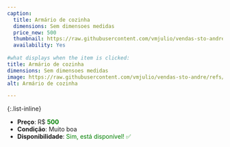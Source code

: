 ```yaml
---
caption:
  title: Armário de cozinha
  dimensions: Sem dimensoes medidas
  price_new: 500
  thumbnail: https://raw.githubusercontent.com/vmjulio/vendas-sto-andre/refs/heads/main/assets/img/portfolio/armario_cozinha.jpeg
  availability: Yes
  
#what displays when the item is clicked:
title: Armário de cozinha
dimensions: Sem dimensoes medidas
image: https://raw.githubusercontent.com/vmjulio/vendas-sto-andre/refs/heads/main/assets/img/portfolio/armario_cozinha.jpeg
alt: Armário de cozinha

---
```

{:.list-inline} 
- **Preço**: R$ <span style="color:green">**500**</span>
- **Condição**: Muito boa
- **Disponibilidade**: <span style='color:green'>Sim, está disponível! ✅</span>
